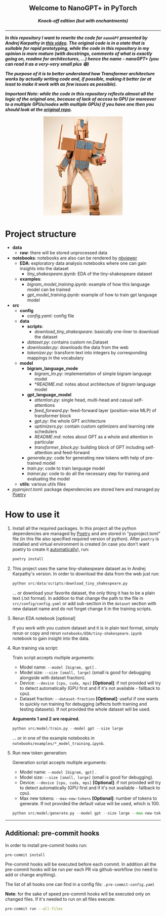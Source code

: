 <p>
    <h2 align="center">Welcome to NanoGPT+ in PyTorch</h2>
    <h5 align="center">Knock-off edition (but with enchantments)<h5>
</p>

***

In this repository I want to rewrite the code for `nanoGPT` presented by Andrej Karpathy in [this video](https://www.youtube.com/watch?v=kCc8FmEb1nY). The original code is in a state that is suitable for rapid prototyping, while the code in this repository in my opinion is more mature (with docstrings, comments of what is exactly going on, readme for architectures, ...) hence the name - nanoGPT+ (you can read it as a very-very small plus :laughing:)

The purpose of it is to better understand how Transformer architecture works by actually writing code and, if possible, making it better (or at least to make it work with as few issues as possible).

**Important Note**: while the code in this repository reflects almost all the logic of the original one, because of lack of access to GPU (or moreover to a multiple GPUs/nodes with multiple GPUs) if you have one then you should look at the [original repo](https://github.com/karpathy/nanoGPT).

<p align=center><img src="references/readme/amazon_prime.jpg"></p>

# Project structure

- **data**
  - **raw**: there will be stored unprocessed data
- **notebooks**: notebooks are also can be rendered by [nbviewer](https://nbviewer.org/)
  - **EDA**: exploratory data analysis notebooks where one can gain insights into the dataset
    - *tiny_shakespeare.ipynb*: EDA of the tiny-shakespeare dataset
  - **examples**:
    - *bigram_model_training.ipynb*: example of how this language model can be trained
    - *gpt_model_training.ipynb*: example of how to train gpt language model
- **src**
  - **config**
    - *config.yaml*: config file
  - **data**
    - **scripts**:
      - *download_tiny_shakespeare*: basically one-liner to download the dataset
    - *dataset.py*: contains custom nn.Dataset
    - *downloader.py*: downloads the data from the web
    - *tokenizer.py*: transform text into integers by corresponding mappings in the vocabulary
  - **model**
    - **bigram_language_mode**
      - *bigram_lm.py*: implementation of simple bigram language model
      - **README.md*: notes about architecture of bigram language model
    - **gpt_language_model**
      - *attention.py*: single head, multi-head and casual self-attentions
      - *feed_forward.py*: feed-forward layer (position-wise MLP) of transformer block
      - *gpt.py*: the whole GPT architecture
      - *optimizers.py*: contain custom optimizers and learning rate schedulers
      - *README.md*: notes about GPT as a whole and attention in particular
      - *transformer_block.py*: building block of GPT including self-attention and feed-forward
    - *generate.py*: code for generating new tokens with help of pre-trained model
    - *train.py*: code to train language model
    - *trainer.py*: code to do all the necessary step for training and evaluating the model
  - **utils**: various utils files
- *pyproject.toml*: package dependencies are stored here and managed py [Poetry](https://python-poetry.org/)

# How to use it

1. Install all the required packages. In this project all the python dependencies are managed by [Poetry](https://python-poetry.org/) and are stored in "pyproject.toml" file (in this file also specified required version of python). After `poetry` is installed and virtual environment is created (in case you don't want poetry to create it [automatically](https://python-poetry.org/docs/configuration/#virtualenvscreate)), run:

    ```bash
    poetry install
    ```

2. This project uses the same tiny-shakespeare dataset as in Andrej Karpathy's version. In order to download the data from the web just run:

    ```python
    python src/data/scripts/download_tiny_shakespeare.py
    ```

    ... or download your favorite dataset, the only thing it has to be a plain text (.txt format). In addition to that change the path to the file in `src/config/config.yaml` or add sub-section in the `dataset` section with new dataset name and do not forget change it in the training scripts.

3. Rerun EDA notebook [optional]

    If you work with you custom dataset and it is in plain text format, simply rerun or copy and rerun `notebooks/EDA/tiny-shakespeare.ipynb` notebook to gain insight into the data.

4. Run training via script:

    Train script accepts multiple arguments:
    - Model name: `--model [bigram, gpt]` .
    - Model size: `--size [small, large]` (small is good for debugging alongside with dataset fraction).
    - Device: `--device [cpu, cuda, mps]` **[Optional]**: if not provided will try to detect automatically (GPU first and if it's not available - fallback to cpu).
    - Dataset fraction: `--dataset-fraction` **[Optional]**: useful if one wants to quickly run training for debugging (affects both training and testing datasets). If not provided the whole dataset will be used.

    **Arguments 1 and 2 are required.**

    ```python
    python src/model/train.py --model gpt --size large
    ```

    ... or in one of the example notebooks in `notebooks/examples/*_model_training.ipynb`.

5. Run new token generation:

    Generation script accepts multiple arguments:
    - Model name: `--model [bigram, gpt]` .
    - Model size: `--size [small, large]` (small is good for debugging).
    - Device: `--device [cpu, cuda, mps]` **[Optional]**: if not provided will try to detect automatically (GPU first and if it's not available - fallback to cpu).
    - Max new tokens: `--max-new-tokens` **[Optional]**: number of tokens to generate. If not provided the default value will be used, which is 100.

    ```python
    python src/model/generate.py --model gpt --size large --max-new-tokens 100
    ```

***

## Additional: pre-commit hooks

In order to install pre-commit hooks run:

```bash
pre-commit install
```

Pre-commit hooks will be executed before each commit. In addition all the pre-commit hooks will be run per each PR via github-workflow (no need to add or change anything).

The list of all hooks one can find in a config fils: `.pre-commit-config.yaml`

**Note**: for the sake of speed pre-commit hooks will be executed only on changed files. If it's needed to run on all files execute:

```bash
pre-commit run --all-files
```
